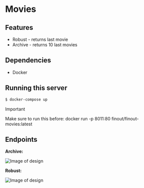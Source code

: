 # Movies

## Features
- Robust - returns last movie
- Archive - returns 10 last movies

## Dependencies
- Docker

## Running this server 

```bash
$ docker-compose up
```
> [!IMPORTANT]
> Make sure to run this before: docker run -p 8011:80 finout/finout-movies:latest

## Endpoints
<b> Archive: </b> <br>

![Image of design](https://res.cloudinary.com/dtwqtpteb/image/upload/v1731263548/im9vk5hmy0qemasf2jzh.png)


<b> Robust: </b> <br>

![Image of design](https://res.cloudinary.com/dtwqtpteb/image/upload/v1731264164/ro397hzgms5h7wwnikab.png)

